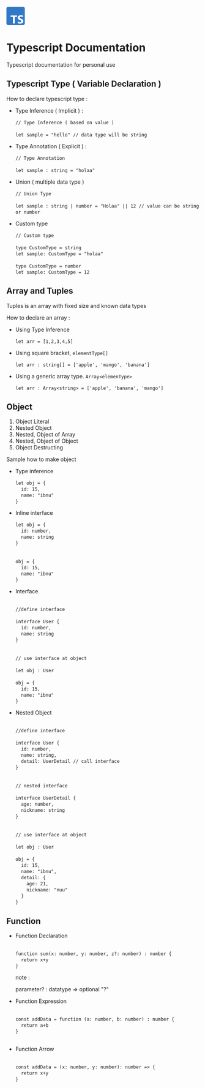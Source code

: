 ![My Image](logo.png)

# Typescript Documentation

Typescript documentation for personal use

## Typescript Type ( Variable Declaration )

How to declare typescript type :

- Type Inference ( Implicit ) :

  ```
  // Type Inference ( based on value )

  let sample = "hello" // data type will be string
  ```

- Type Annotation ( Explicit ) :

  ```
  // Type Annotation

  let sample : string = "holaa"
  ```

- Union ( multiple data type )

  ```
  // Union Type

  let sample : string | number = "Holaa" || 12 // value can be string or number
  ```

- Custom type

  ```
  // Custom type

  type CustomType = string
  let sample: CustomType = "holaa"

  type CustomType = number
  let sample: CustomType = 12
  ```

## Array and Tuples

Tuples is an array with fixed size and known data types

How to declare an array :

- Using Type Inference

  ```
  let arr = [1,2,3,4,5]
  ```

- Using square bracket, `elementType[]`

  ```
  let arr : string[] = ['apple', 'mango', 'banana']
  ```

- Using a generic array type. `Array<elemenType>`

  ```
  let arr : Array<string> = ['apple', 'banana', 'mango']
  ```

## Object

1. Object Literal
2. Nested Object
3. Nested, Object of Array
4. Nested, Object of Object
5. Object Destructing

Sample how to make object

- Type inference

  ```
  let obj = {
    id: 15,
    name: "ibnu"
  }
  ```

- Inline interface

  ```
  let obj = {
    id: number,
    name: string
  }


  obj = {
    id: 15,
    name: "ibnu"
  }
  ```

- Interface

  ```

  //define interface

  interface User {
    id: number,
    name: string
  }


  // use interface at object

  let obj : User

  obj = {
    id: 15,
    name: "ibnu"
  }
  ```

- Nested Object

  ```

  //define interface

  interface User {
    id: number,
    name: string,
    detail: UserDetail // call interface
  }


  // nested interface

  interface UserDetail {
    age: number,
    nickname: string
  }


  // use interface at object

  let obj : User

  obj = {
    id: 15,
    name: "ibnu",
    detail: {
      age: 21,
      nickname: "nuu"
    }
  }
  ```

## Function

- Function Declaration

  ```

  function sum(x: number, y: number, z?: number) : number {
    return x+y
  }

  ```

  note :

  parameter? : datatype => optional "?"

- Function Expression

  ```

  const addData = function (a: number, b: number) : number {
    return a+b
  }


  ```

- Function Arrow

  ```

  const addData = (x: number, y: number): number => {
    return x+y
  }


  ```
